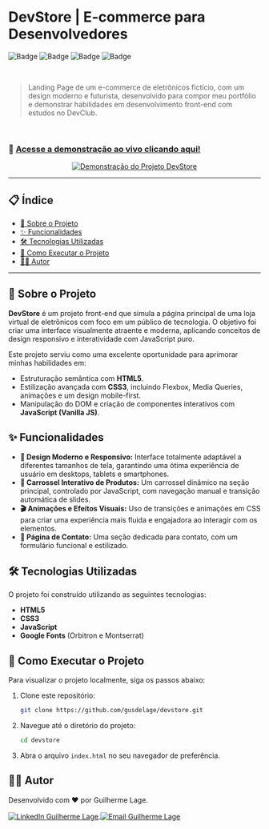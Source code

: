 # DevStore | E-commerce para Desenvolvedores

![Badge](https://img.shields.io/badge/STATUS-CONCLUÍDO-green) ![Badge](https://img.shields.io/badge/HTML5-E34F26?style=for-the-badge&logo=html5&logoColor=white) ![Badge](https://img.shields.io/badge/CSS3-1572B6?style=for-the-badge&logo=css3&logoColor=white) ![Badge](https://img.shields.io/badge/JavaScript-F7DF1E?style=for-the-badge&logo=javascript&logoColor=black)

<br>

> Landing Page de um e-commerce de eletrônicos fictício, com um design moderno e futurista, desenvolvido para compor meu portfólio e demonstrar habilidades em desenvolvimento front-end com estudos no DevClub.

<br>

### 🚀 [**Acesse a demonstração ao vivo clicando aqui!**](https://guidelage.github.io/devstore/)

<p align="center">
  <a href="https://guidelage.github.io/devstore/">
    <img src="https://raw.githubusercontent.com/guidelage/devstore/main/landingpage-devstore.gif" alt="Demonstração do Projeto DevStore"/>
  </a>
</p>

---

## 📋 Índice

- [📌 Sobre o Projeto](#-sobre-o-projeto)
- [✨ Funcionalidades](#-funcionalidades)
- [🛠️ Tecnologias Utilizadas](#-tecnologias-utilizadas)
- [🚀 Como Executar o Projeto](#-como-executar-o-projeto)
- [👨‍💻 Autor](#-autor)

---

## 📌 Sobre o Projeto

**DevStore** é um projeto front-end que simula a página principal de uma loja virtual de eletrônicos com foco em um público de tecnologia. O objetivo foi criar uma interface visualmente atraente e moderna, aplicando conceitos de design responsivo e interatividade com JavaScript puro.

Este projeto serviu como uma excelente oportunidade para aprimorar minhas habilidades em:

-   Estruturação semântica com **HTML5**.
-   Estilização avançada com **CSS3**, incluindo Flexbox, Media Queries, animações e um design mobile-first.
-   Manipulação do DOM e criação de componentes interativos com **JavaScript (Vanilla JS)**.

## ✨ Funcionalidades

-   **🎨 Design Moderno e Responsivo:** Interface totalmente adaptável a diferentes tamanhos de tela, garantindo uma ótima experiência de usuário em desktops, tablets e smartphones.
-   **🔄 Carrossel Interativo de Produtos:** Um carrossel dinâmico na seção principal, controlado por JavaScript, com navegação manual e transição automática de slides.
-   **🎬 Animações e Efeitos Visuais:** Uso de transições e animações em CSS para criar uma experiência mais fluida e engajadora ao interagir com os elementos.
-   **📝 Página de Contato:** Uma seção dedicada para contato, com um formulário funcional e estilizado.

## 🛠️ Tecnologias Utilizadas

O projeto foi construído utilizando as seguintes tecnologias:

-   **HTML5**
-   **CSS3**
-   **JavaScript**
-   **Google Fonts** (Orbitron e Montserrat)

## 🚀 Como Executar o Projeto

Para visualizar o projeto localmente, siga os passos abaixo:

1.  Clone este repositório:
    ```bash
    git clone https://github.com/gusdelage/devstore.git
    ```
2.  Navegue até o diretório do projeto:
    ```bash
    cd devstore
    ```
3.  Abra o arquivo `index.html` no seu navegador de preferência.

## 👨‍💻 Autor

Desenvolvido com ❤️ por Guilherme Lage.

<p align="left">
  <a href="https://www.linkedin.com/in/souguilage/" target="_blank">
    <img align="center" src="https://img.shields.io/badge/LinkedIn-0077B5?style=for-the-badge&logo=linkedin&logoColor=white" alt="LinkedIn Guilherme Lage"/>
  </a>
  <a href="mailto:souguilage@gmail.com" target="_blank">
    <img align="center" src="https://img.shields.io/badge/Email-D14836?style=for-the-badge&logo=gmail&logoColor=white" alt="Email Guilherme Lage"/>
  </a>
</p>
